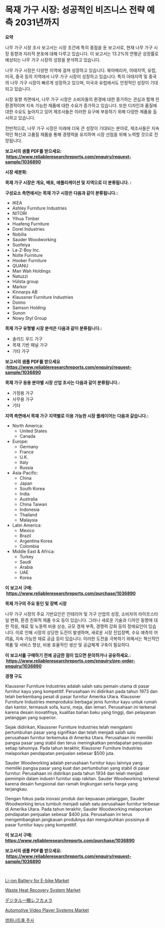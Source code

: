 <p><h1>목재 가구 시장: 성공적인 비즈니스 전략 예측 2031년까지</h1></p><p><strong>요약</strong></p>
<p><p>나무 가구 시장 조사 보고서는 시장 조건에 특히 중점을 둔 보고서로, 현재 나무 가구 시장 동향과 지리적 분포에 대해 다루고 있습니다. 이 보고서는 13.2%의 연평균 성장률로 예상되는 나무 가구 시장의 성장을 분석하고 있습니다.</p><p>나무 가구 시장은 다양한 지역에 걸쳐 성장하고 있습니다. 북아메리카, 아태지역, 유럽, 미국, 중국 등의 지역에서 나무 가구 시장이 성장하고 있습니다. 특히 아태지역 및 중국의 나무 가구 시장이 빠르게 성장하고 있으며, 미국과 유럽에서도 안정적인 성장이 기대되고 있습니다.</p><p>시장 동향 측면에서, 나무 가구 시장은 소비자들의 환경에 대한 증가하는 관심과 함께 친환경적이며 지속 가능한 제품에 대한 수요가 증가하고 있습니다. 또한 디자인과 품질에 대한 수요도 높아지고 있어 제조사들은 이러한 요구에 부응하기 위해 다양한 제품을 출시하고 있습니다.</p><p>전반적으로, 나무 가구 시장은 미래에 더욱 큰 성장이 기대되는 분야로, 제조사들은 지속적인 혁신과 고품질 제품을 통해 경쟁력을 유지하며 시장 선점을 위해 노력할 것으로 전망됩니다.</p></p>
<p><strong>보고서의 샘플 PDF를 받으세요: &nbsp;<a href="https://www.reliableresearchreports.com/enquiry/request-sample/1036890">https://www.reliableresearchreports.com/enquiry/request-sample/1036890</a></strong></p>
<p><strong>시장 세분화:</strong></p>
<p><strong> 목재 가구 시장은 개요, 배포, 애플리케이션 및 지역으로 더 분류됩니다. :</strong></p>
<p><strong>구성요소 측면에서는 목재 가구 시장은 다음과 같이 분류됩니다.:</strong></p>
<p><ul><li>IKEA</li><li>Ashley Furniture Industries</li><li>NITORI</li><li>Yihua Timber</li><li>Huafeng Furniture</li><li>Dorel Industries</li><li>Nobilia</li><li>Sauder Woodworking</li><li>Suofeiya</li><li>La-Z-Boy Inc.</li><li>Nolte Furniture</li><li>Hooker Furniture</li><li>QUANU</li><li>Man Wah Holdings</li><li>Natuzzi</li><li>Hülsta group</li><li>Markor</li><li>Kinnarps AB</li><li>Klaussner Furniture Industries</li><li>Doimo</li><li>Samson Holding</li><li>Sunon</li><li>Nowy Styl Group</li></ul></p>
<p><strong> 목재 가구 유형별 시장 분석은 다음과 같이 분류됩니다.:</strong></p>
<p><ul><li>솔리드 우드 가구</li><li>목재 기반 패널 가구</li><li>기타 가구</li></ul></p>
<p><strong>보고서의 샘플 PDF를 받으세요 :<a href="https://www.reliableresearchreports.com/enquiry/request-sample/1036890">https://www.reliableresearchreports.com/enquiry/request-sample/1036890</a></strong></p>
<p><strong> 목재 가구 응용 분야별 시장 산업 조사는 다음과 같이 분류됩니다.:</strong></p>
<p><ul><li>가정용 가구</li><li>사무용 가구</li><li>기타</li></ul></p>
<p><strong>지역 측면에서 목재 가구 지역별로 이용 가능한 시장 플레이어는 다음과 같습니다.:</strong></p>
<p><ul>
    <li>
        North America:
        <ul>
            <li>United States</li>
            <li>Canada</li>
        </ul>
    </li>
    <li>
        Europe:
        <ul>
            <li>Germany</li>
            <li>France</li>
            <li>U.K.</li>
            <li>Italy</li>
            <li>Russia</li>
        </ul>
    </li>
    <li>
        Asia-Pacific:
        <ul>
            <li>China</li>
            <li>Japan</li>
            <li>South Korea</li>
            <li>India</li>
            <li>Australia</li>
            <li>China Taiwan</li>
            <li>Indonesia</li>
            <li>Thailand</li>
            <li>Malaysia</li>
        </ul>
    </li>
    <li>
        Latin America:
        <ul>
            <li>Mexico</li>
            <li>Brazil</li>
            <li>Argentina Korea</li>
            <li>Colombia</li>
        </ul>
    </li>
    <li>
        Middle East & Africa:
        <ul>
            <li>Turkey</li>
            <li>Saudi</li>
            <li>Arabia</li>
            <li>UAE</li>
            <li>Korea</li>
        </ul>
    </li>
    </ul></p>
<p><strong>이 보고서 구매: &nbsp;<a href="https://www.reliableresearchreports.com/purchase/1036890">https://www.reliableresearchreports.com/purchase/1036890</a></strong></p>
<p><strong>목재 가구의 주요 동인 및 장벽 시장</strong></p>
<p><p>나무 가구 시장의 주요 기반요인은 인테리어 및 가구 산업의 성장, 소비자의 라이프스타일 변화, 환경 친화적 제품 수요 등이 있습니다. 그러나 새로운 기술과 디자인 동향에 대한 적응, 재료 및 노동력 비용 상승, 규모 경제 부족, 경쟁력 강화 등의 장애요인이 있습니다. 이로 인해 시장의 상당한 도전이 발생하며, 새로운 시장 진입장벽, 수요 예측의 어려움, 지속 가능한 재료 공급 등이 있습니다. 이러한 도전을 극복하기 위해서는 혁신적인 제품 및 서비스 향상, 비용 효율적인 생산 및 공급체계 구축이 필요하다.</p></p>
<p><strong>이 보고서를 구매하기 전에 궁금한 점이 있으면 문의하거나 공유하세요.: &nbsp;<a href="https://www.reliableresearchreports.com/enquiry/pre-order-enquiry/1036890">https://www.reliableresearchreports.com/enquiry/pre-order-enquiry/1036890</a></strong></p>
<p><strong>경쟁 구도</strong></p>
<p><p>Klaussner Furniture Industries adalah salah satu pemain utama di pasar furnitur kayu yang kompetitif. Perusahaan ini didirikan pada tahun 1973 dan telah berkembang pesat di pasar furnitur Amerika Utara. Klaussner Furniture Industries memproduksi berbagai jenis furnitur kayu untuk rumah dan kantor, termasuk sofa, kursi, meja, dan lemari. Perusahaan ini terkenal karena desain inovatifnya, kualitas bahan baku yang tinggi, dan pelayanan pelanggan yang superior.</p><p>Sejak didirikan, Klaussner Furniture Industries telah mengalami pertumbuhan pasar yang signifikan dan telah menjadi salah satu perusahaan furnitur terkemuka di Amerika Utara. Perusahaan ini memiliki pangsa pasar yang stabil dan terus meningkatkan pendapatan penjualan setiap tahunnya. Pada tahun terakhir, Klaussner Furniture Industries melaporkan pendapatan penjualan sebesar $500 juta.</p><p>Sauder Woodworking adalah perusahaan furnitur kayu lainnya yang memiliki pangsa pasar yang kuat dan pertumbuhan yang stabil di pasar furnitur. Perusahaan ini didirikan pada tahun 1934 dan telah menjadi pemimpin dalam industri furnitur siap rakitan. Sauder Woodworking terkenal karena desain fungsional dan ramah lingkungan serta harga yang terjangkau.</p><p>Dengan fokus pada inovasi produk dan kepuasan pelanggan, Sauder Woodworking terus tumbuh menjadi salah satu perusahaan furnitur terbesar di Amerika Utara. Pada tahun terakhir, Sauder Woodworking melaporkan pendapatan penjualan sebesar $400 juta. Perusahaan ini terus mengembangkan jangkauan produknya dan mengukuhkan posisinya di pasar furnitur kayu yang kompetitif.</p></p>
<p><strong>이 보고서 구매: &nbsp; <a href="https://www.reliableresearchreports.com/purchase/1036890">https://www.reliableresearchreports.com/purchase/1036890</a></strong></p>
<p><strong>보고서의 샘플 PDF를 받으세요: &nbsp;<a href="https://www.reliableresearchreports.com/enquiry/request-sample/1036890">https://www.reliableresearchreports.com/enquiry/request-sample/1036890</a></strong><strong></strong></p>
<p>&nbsp;</p>
<p><p><a href="https://nifty-kite-d51.notion.site/Li-ion-Battery-for-E-bike-Market-Dynamics-2024-2031-Also-about-Its-Market-Trends-Projections-and--0f017e1cd0bf4b7eac8d82fbcdff3d05">Li-ion Battery for E-bike Market</a></p><p><a href="https://view.publitas.com/reportprime-1/waste-heat-recovery-system-market-size-market-trends-and-growth-outlook-forecasted-for-period-from-2024-to-2031/">Waste Heat Recovery System Market</a></p><p><a href="https://github.com/dzy793153605/Market-Research-Report-List-1/blob/main/1874898189008.md">デジタル一眼レフカメラ</a></p><p><a href="https://github.com/WillieWoodard/Market-Research-Report-List-3/blob/main/automotive-video-player-systems-market.md">Automotive Video Player Systems Market</a></p><p><a href="https://github.com/plelbej847484502/Market-Research-Report-List-1/blob/main/6226092188912.md">염화나트륨 주사</a></p></p>